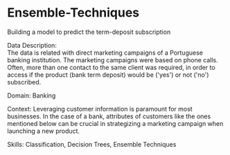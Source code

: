# Ensemble-Techniques
Building a model to predict the term-deposit subscription

Data Description:  
The data is related with direct marketing campaigns of a Portuguese banking institution. The marketing campaigns were based on phone calls. Often, more than one contact to the same client was required, in order to access if the product (bank term deposit) would be ('yes') or not ('no') subscribed.

Domain:  Banking 

Context: 
Leveraging customer information is paramount for most businesses. In the case of a bank, attributes of customers like the ones mentioned below can be crucial in strategizing a marketing campaign when launching a new product. 

Skills: Classification, Decision Trees, Ensemble Techniques
